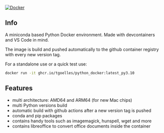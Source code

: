 
[![Docker](https://github.com/tgoelles/Python_docker/actions/workflows/docker-publish.yml/badge.svg)](https://github.com/tgoelles/Python_docker/actions/workflows/docker-publish.yml)

## Info

A miniconda based Python Docker environment. Made with devcontainers and VS Code in mind.

The image is build and pushed automatically to the github container registry with every new version tag.

For a standalone use or a quick test use:

```bash
docker run -it ghcr.io/tgoelles/python_docker:latest_py3.10
```

## Features

* multi architecture: AMD64 and ARM64 (for new Mac chips)
* multi Python versions build
* automatic build with github actions after a new version tag is pushed
* conda and pip packages
* contains handy tools such as imagemagick, hunspell, wget and more
* contains libreoffice to convert office documents inside the container
